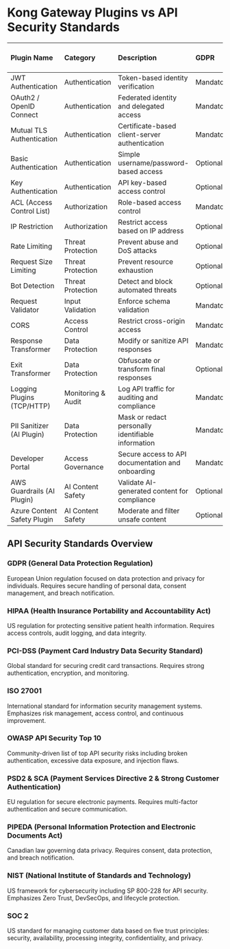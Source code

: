 # Kong Gateway Plugins vs API Security Standards

| Plugin Name                 | Category           | Description                                        | GDPR      | HIPAA     | PCI-DSS   | ISO 27001   | OWASP API Top 10   | PSD2/SCA   | PIPEDA    | NIST      | SOC 2     |
|:----------------------------|:-------------------|:---------------------------------------------------|:----------|:----------|:----------|:------------|:-------------------|:-----------|:----------|:----------|:----------|
| JWT Authentication          | Authentication     | Token-based identity verification                  | Mandatory | Mandatory | Mandatory | Mandatory   | Mandatory          | Mandatory  | Mandatory | Mandatory | Mandatory |
| OAuth2 / OpenID Connect     | Authentication     | Federated identity and delegated access            | Mandatory | Mandatory | Mandatory | Mandatory   | Mandatory          | Mandatory  | Mandatory | Mandatory | Mandatory |
| Mutual TLS Authentication   | Authentication     | Certificate-based client-server authentication     | Mandatory | Mandatory | Mandatory | Mandatory   | Mandatory          | Mandatory  | Mandatory | Mandatory | Mandatory |
| Basic Authentication        | Authentication     | Simple username/password-based access              | Optional  | Optional  | Optional  | Optional    | Optional           | Optional   | Optional  | Optional  | Optional  |
| Key Authentication          | Authentication     | API key-based access control                       | Optional  | Optional  | Optional  | Optional    | Optional           | Optional   | Optional  | Optional  | Optional  |
| ACL (Access Control List)   | Authorization      | Role-based access control                          | Mandatory | Mandatory | Mandatory | Mandatory   | Mandatory          | Mandatory  | Mandatory | Mandatory | Mandatory |
| IP Restriction              | Authorization      | Restrict access based on IP address                | Optional  | Optional  | Optional  | Optional    | Optional           | Optional   | Optional  | Optional  | Optional  |
| Rate Limiting               | Threat Protection  | Prevent abuse and DoS attacks                      | Optional  | Mandatory | Mandatory | Mandatory   | Mandatory          | Mandatory  | Optional  | Mandatory | Mandatory |
| Request Size Limiting       | Threat Protection  | Prevent resource exhaustion                        | Optional  | Optional  | Optional  | Optional    | Optional           | Optional   | Optional  | Optional  | Optional  |
| Bot Detection               | Threat Protection  | Detect and block automated threats                 | Optional  | Optional  | Optional  | Optional    | Mandatory          | Optional   | Optional  | Mandatory | Optional  |
| Request Validator           | Input Validation   | Enforce schema validation                          | Mandatory | Mandatory | Mandatory | Mandatory   | Mandatory          | Mandatory  | Mandatory | Mandatory | Mandatory |
| CORS                        | Access Control     | Restrict cross-origin access                       | Mandatory | Optional  | Optional  | Optional    | Optional           | Optional   | Optional  | Optional  | Optional  |
| Response Transformer        | Data Protection    | Modify or sanitize API responses                   | Mandatory | Mandatory | Optional  | Optional    | Optional           | Optional   | Mandatory | Optional  | Optional  |
| Exit Transformer            | Data Protection    | Obfuscate or transform final responses             | Optional  | Optional  | Optional  | Optional    | Optional           | Optional   | Optional  | Optional  | Optional  |
| Logging Plugins (TCP/HTTP)  | Monitoring & Audit | Log API traffic for auditing and compliance        | Mandatory | Mandatory | Mandatory | Mandatory   | Optional           | Mandatory  | Mandatory | Mandatory | Mandatory |
| PII Sanitizer (AI Plugin)   | Data Protection    | Mask or redact personally identifiable information | Mandatory | Mandatory | Mandatory | Mandatory   | Mandatory          | Mandatory  | Mandatory | Mandatory | Mandatory |
| Developer Portal            | Access Governance  | Secure access to API documentation and onboarding  | Mandatory | Mandatory | Mandatory | Mandatory   | Mandatory          | Mandatory  | Mandatory | Mandatory | Mandatory |
| AWS Guardrails (AI Plugin)  | AI Content Safety  | Validate AI-generated content for compliance       | Optional  | Optional  | Optional  | Optional    | Optional           | Optional   | Optional  | Optional  | Optional  |
| Azure Content Safety Plugin | AI Content Safety  | Moderate and filter unsafe content                 | Optional  | Optional  | Optional  | Optional    | Optional           | Optional   | Optional  | Optional  | Optional  |


## API Security Standards Overview

### GDPR (General Data Protection Regulation)
European Union regulation focused on data protection and privacy for individuals. Requires secure handling of personal data, consent management, and breach notification.

### HIPAA (Health Insurance Portability and Accountability Act)
US regulation for protecting sensitive patient health information. Requires access controls, audit logging, and data integrity.

### PCI-DSS (Payment Card Industry Data Security Standard)
Global standard for securing credit card transactions. Requires strong authentication, encryption, and monitoring.

### ISO 27001
International standard for information security management systems. Emphasizes risk management, access control, and continuous improvement.

### OWASP API Security Top 10
Community-driven list of top API security risks including broken authentication, excessive data exposure, and injection flaws.

### PSD2 & SCA (Payment Services Directive 2 & Strong Customer Authentication)
EU regulation for secure electronic payments. Requires multi-factor authentication and secure communication.

### PIPEDA (Personal Information Protection and Electronic Documents Act)
Canadian law governing data privacy. Requires consent, data protection, and breach notification.

### NIST (National Institute of Standards and Technology)
US framework for cybersecurity including SP 800-228 for API security. Emphasizes Zero Trust, DevSecOps, and lifecycle protection.

### SOC 2
US standard for managing customer data based on five trust principles: security, availability, processing integrity, confidentiality, and privacy.
